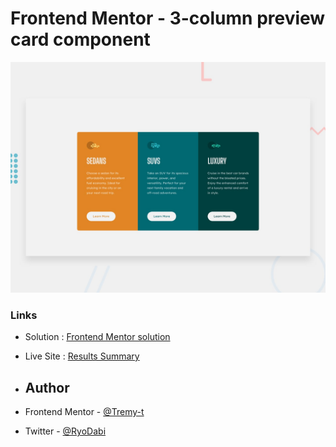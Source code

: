 # Frontend Mentor - 3-column preview card component

![Design preview for the 3-column preview card component coding challenge](./design/desktop-preview.jpg)


### Links

- Solution : [Frontend Mentor solution](https://www.frontendmentor.io/solutions/3-column-preview-card-L6yWMz5oKH)
- Live Site : [Results Summary](https://tremy-t.github.io/3-column-preview-card/)

- ## Author

- Frontend Mentor - [@Tremy-t](https://www.frontendmentor.io/profile/Tremy-t)
- Twitter - [@RyoDabi](https://www.twitter.com/RyoDabi)




